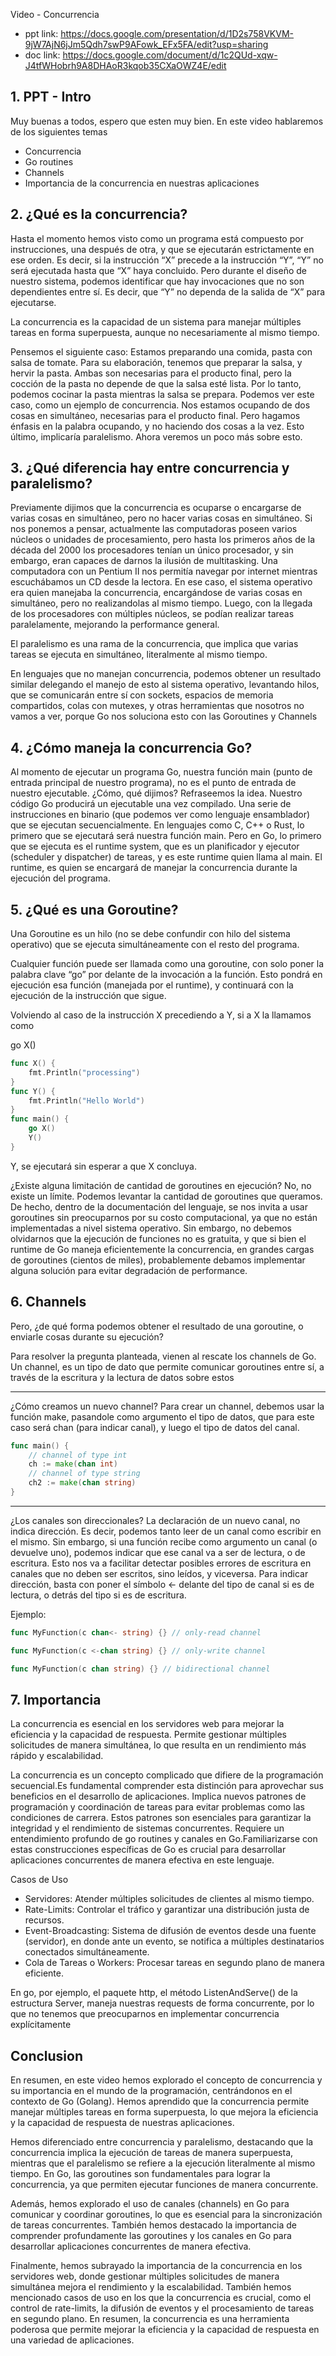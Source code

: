 Video - Concurrencia
- ppt link: https://docs.google.com/presentation/d/1D2s758VKVM-9jW7AjN6jJm5Qdh7swP9AFowk_EFx5FA/edit?usp=sharing
- doc link: https://docs.google.com/document/d/1c2QUd-xqw-J4tfWHobrh9A8DHAoR3kqob35CXaOWZ4E/edit

## 1. PPT - Intro
Muy buenas a todos, espero que esten muy bien. En este video hablaremos de los siguientes temas
- Concurrencia
- Go routines
- Channels
- Importancia de la concurrencia en nuestras aplicaciones

## 2. ¿Qué es la concurrencia?
Hasta el momento hemos visto como un programa está compuesto por instrucciones, una después de otra, y que se ejecutarán estrictamente en ese orden. Es decir, si la instrucción “X” precede a la instrucción “Y”, “Y” no será ejecutada hasta que “X” haya concluido.
Pero durante el diseño de nuestro sistema, podemos identificar que hay invocaciones que no son dependientes entre sí. Es decir, que “Y” no dependa de la salida de “X” para ejecutarse.

La concurrencia es la capacidad de un sistema para manejar múltiples tareas en forma superpuesta, aunque no necesariamente al mismo tiempo.

Pensemos el siguiente caso:
Estamos preparando una comida, pasta con salsa de tomate. Para su elaboración, tenemos que preparar la salsa, y hervir la pasta. Ambas son necesarias para el producto final, pero la cocción de la pasta no depende de que la salsa esté lista. Por lo tanto, podemos cocinar la pasta mientras la salsa se prepara.
Podemos ver este caso, como un ejemplo de concurrencia. Nos estamos ocupando de dos cosas en simultáneo, necesarias para el producto final. 
Pero hagamos énfasis en la palabra ocupando, y no haciendo dos cosas a la vez. Esto último, implicaría paralelismo. Ahora veremos un poco más sobre esto.


## 3. ¿Qué diferencia hay entre concurrencia y paralelismo?
Previamente dijimos que la concurrencia es ocuparse o encargarse de varias cosas en simultáneo, pero no hacer varias cosas en simultáneo. 
Si nos ponemos a pensar, actualmente las computadoras poseen varios núcleos o unidades de procesamiento, pero hasta los primeros años de la década del 2000 los procesadores tenían un único procesador, y sin embargo, eran capaces de darnos la ilusión de multitasking. Una computadora con un Pentium II nos permitía navegar por internet mientras escuchábamos un CD desde la lectora. En ese caso, el sistema operativo era quien manejaba la concurrencia, encargándose de varias cosas en simultáneo, pero no realizandolas al mismo tiempo. Luego, con la llegada de los procesadores con múltiples núcleos, se podían realizar tareas paralelamente, mejorando la performance general.

El paralelismo es una rama de la concurrencia, que implica que varias tareas se ejecuta en simultáneo, literalmente al mismo tiempo.

En lenguajes que no manejan concurrencia, podemos obtener un resultado similar delegando el manejo de esto al sistema operativo, levantando hilos, que se comunicarán entre sí con sockets, espacios de memoria compartidos, colas con mutexes, y otras herramientas que nosotros no vamos a ver, porque Go nos soluciona esto con las Goroutines y Channels


## 4. ¿Cómo maneja la concurrencia Go?
Al momento de ejecutar un programa Go, nuestra función main (punto de entrada principal de nuestro programa), no es el punto de entrada de nuestro ejecutable.
¿Cómo, qué dijimos? Refraseemos la idea. Nuestro código Go producirá un ejecutable una vez compilado. Una serie de instrucciones en binario (que podemos ver como lenguaje ensamblador) que se ejecutan secuencialmente. En lenguajes como C, C++ o Rust, lo primero que se ejecutará será nuestra función main. Pero en Go, lo primero que se ejecuta es el runtime system, que es un planificador y ejecutor (scheduler y dispatcher) de tareas, y es este runtime quien llama al main.
El runtime, es quien se encargará de manejar la concurrencia durante la ejecución del programa.


## 5. ¿Qué es una Goroutine?
Una Goroutine es un hilo (no se debe confundir con hilo del sistema operativo) que se ejecuta simultáneamente con el resto del programa.

Cualquier función puede ser llamada como una goroutine, con solo poner la palabra clave “go” por delante de la invocación a la función.
Esto pondrá en ejecución esa función (manejada por el runtime), y continuará con la ejecución de la instrucción que sigue.

Volviendo al caso de la instrucción X precediendo a Y, si a X la llamamos como

go X()

```go
func X() {
    fmt.Println("processing")
}
func Y() {
    fmt.Println("Hello World")
}
func main() {
    go X()
    Y()
}
```

Y, se ejecutará sin esperar a que X concluya.

¿Existe alguna limitación de cantidad de goroutines en ejecución?
No, no existe un límite. Podemos levantar la cantidad de goroutines que queramos. De hecho, dentro de la documentación del lenguaje, se nos invita a usar goroutines sin preocuparnos por su costo computacional, ya que no están implementadas a nivel sistema operativo. Sin embargo, no debemos olvidarnos que la ejecución de funciones no es gratuita, y que si bien el runtime de Go maneja eficientemente la concurrencia, en grandes cargas de goroutines (cientos de miles), probablemente debamos implementar alguna solución para evitar degradación de performance.


## 6. Channels
Pero, ¿de qué forma podemos obtener el resultado de una goroutine, o enviarle cosas durante su ejecución?

Para resolver la pregunta planteada, vienen al rescate los channels de Go. Un channel, es un tipo de dato que permite comunicar goroutines entre sí, a través de la escritura y la lectura de datos sobre estos

<diagrama>

____________________________________________________
¿Cómo creamos un nuevo channel?
Para crear un channel, debemos usar la función make, pasandole como argumento el tipo de datos, que para este caso será chan (para indicar canal), y luego el tipo de datos del canal.

```go
func main() {
    // channel of type int
    ch := make(chan int)
    // channel of type string
    ch2 := make(chan string)
}
```

____________________________________________________
¿Los canales son direccionales?
La declaración de un nuevo canal, no indica dirección. Es decir, podemos tanto leer de un canal como escribir en el mismo.
Sin embargo, si una función recibe como argumento un canal (o devuelve uno), podemos indicar que ese canal va a ser de lectura, o de escritura. Esto nos va a facilitar detectar posibles errores de escritura en canales que no deben ser escritos, sino leídos, y viceversa.
Para indicar dirección, basta con poner el símbolo <- delante del tipo de canal si es de lectura, o detrás del tipo si es de escritura. 

Ejemplo:
```go
func MyFunction(c chan<- string) {} // only-read channel

func MyFunction(c <-chan string) {} // only-write channel

func MyFunction(c chan string) {} // bidirectional channel
```


## 7. Importancia
La concurrencia es esencial en los servidores web para mejorar la eficiencia y la capacidad de respuesta.
Permite gestionar múltiples solicitudes de manera simultánea, lo que resulta en un rendimiento más rápido y escalabilidad.

La concurrencia es un concepto complicado que difiere de la programación secuencial.Es fundamental comprender esta distinción para aprovechar sus beneficios en el desarrollo de aplicaciones.
Implica nuevos patrones de programación y coordinación de tareas para evitar problemas como las condiciones de carrera. Estos patrones son esenciales para garantizar la integridad y el rendimiento de sistemas concurrentes.
Requiere un entendimiento profundo de go routines y canales en Go.Familiarizarse con estas construcciones específicas de Go es crucial para desarrollar aplicaciones concurrentes de manera efectiva en este lenguaje.

Casos de Uso
- Servidores: Atender múltiples solicitudes de clientes al mismo tiempo.
- Rate-Limits: Controlar el tráfico y garantizar una distribución justa de recursos.
- Event-Broadcasting: Sistema de difusión de eventos desde una fuente (servidor), en donde ante un evento, se notifica a múltiples destinatarios conectados simultáneamente.
- Cola de Tareas o Workers: Procesar tareas en segundo plano de manera eficiente.


En go, por ejemplo, el paquete http, el método ListenAndServe() de la estructura Server, maneja nuestras requests de forma concurrente, por lo que no tenemos que preocuparnos en implementar concurrencia explícitamente

## Conclusion
En resumen, en este video hemos explorado el concepto de concurrencia y su importancia en el mundo de la programación, centrándonos en el contexto de Go (Golang). Hemos aprendido que la concurrencia permite manejar múltiples tareas en forma superpuesta, lo que mejora la eficiencia y la capacidad de respuesta de nuestras aplicaciones.

Hemos diferenciado entre concurrencia y paralelismo, destacando que la concurrencia implica la ejecución de tareas de manera superpuesta, mientras que el paralelismo se refiere a la ejecución literalmente al mismo tiempo. En Go, las goroutines son fundamentales para lograr la concurrencia, ya que permiten ejecutar funciones de manera concurrente.

Además, hemos explorado el uso de canales (channels) en Go para comunicar y coordinar goroutines, lo que es esencial para la sincronización de tareas concurrentes. También hemos destacado la importancia de comprender profundamente las goroutines y los canales en Go para desarrollar aplicaciones concurrentes de manera efectiva.

Finalmente, hemos subrayado la importancia de la concurrencia en los servidores web, donde gestionar múltiples solicitudes de manera simultánea mejora el rendimiento y la escalabilidad. También hemos mencionado casos de uso en los que la concurrencia es crucial, como el control de rate-limits, la difusión de eventos y el procesamiento de tareas en segundo plano. En resumen, la concurrencia es una herramienta poderosa que permite mejorar la eficiencia y la capacidad de respuesta en una variedad de aplicaciones.